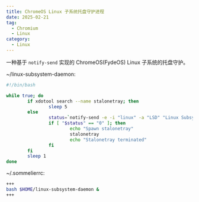 ```yaml
---
title: ChromeOS Linux 子系统托盘守护进程
date: 2025-02-21
tag:
  - Chromium
  - Linux
category:
  - Linux
---
```

一种基于 `notify-send` 实现的 ChromeOS(FydeOS) Linux 子系统的托盘守护。

<!-- more -->

~/linux-subsystem-daemon:
```bash
#!/bin/bash

while true; do
        if xdotool search --name stalonetray; then
                sleep 5
        else
                status=`notify-send -e -i "linux" -a "LSD" "Linux Subsystem Daemon" -A "Tray"`
                if [ "$status" == "0" ]; then
                        echo "Spawn stalonetray"
                        stalonetray
                        echo "Stalonetray terminated"
                fi
        fi
        sleep 1
done
```

~/.sommelierrc:
```bash
+++
bash $HOME/linux-subsystem-daemon &
+++
```
